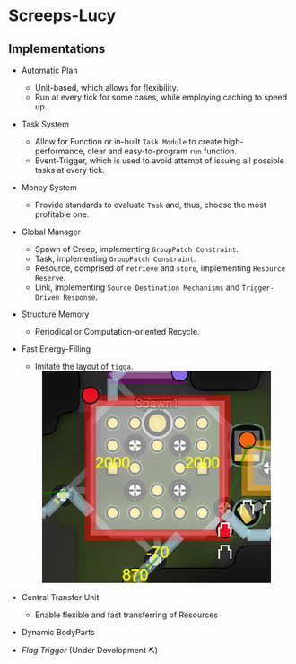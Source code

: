 # Screeps-Lucy
## Implementations
- Automatic Plan
    - Unit-based, which allows for flexibility.
    - Run at every tick for some cases, while employing caching to speed up.
- Task System
    - Allow for Function or in-built `Task Module` to create high-performance, clear and easy-to-program `run` function.
    - Event-Trigger, which is used to avoid attempt of issuing all possible tasks at every tick.
- Money System
    - Provide standards to evaluate `Task` and, thus, choose the most profitable one.
- Global Manager
    - Spawn of Creep, implementing `GroupPatch Constraint`.
    - Task, implementing `GroupPatch Constraint`.
    - Resource, comprised of `retrieve` and `store`, implementing `Resource Reserve`.
    - Link, implementing `Source Destination Mechanisms` and `Trigger-Driven Response`.
- Structure Memory
    - Periodical or Computation-oriented Recycle.
- Fast Energy-Filling
    - Imitate the layout of `tigga`.

    <div style="text-align:center;"><img src="./demo/fast-energy-filling.PNG" alt="Fast Energy Filling Layout" /></div>
- Central Transfer Unit
    - Enable flexible and fast transferring of Resources
- Dynamic BodyParts
- *Flag Trigger* (Under Development ⛏️)